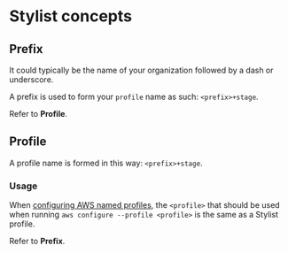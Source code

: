 # Stylist concepts

## Prefix
It could typically be the name of your organization followed by a
dash or underscore.

A prefix is used to form your `profile` name as such: `<prefix>+stage`.

Refer to **Profile**.

## Profile
A profile name is formed in this way: `<prefix>+stage`.

### Usage
When [configuring AWS named profiles](https://docs.aws.amazon.com/cli/latest/userguide/cli-multiple-profiles.html),
the `<profile>` that should be used when running
`aws configure --profile <profile>` is the same as a Stylist profile.

Refer to **Prefix**.
